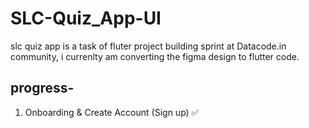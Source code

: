 # SLC-Quiz_App-UI
slc quiz app is a task of fluter project building sprint at Datacode.in community, i currenlty am converting the figma design to flutter code.


## progress-
1. Onboarding & Create Account (Sign up) ✅